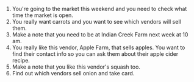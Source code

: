 1. You're going to the market this weekend and you need to check what time the market is open.
2. You really want carrots and you want to see which vendors will sell them.
3. Make a note that you need to be at Indian Creek Farm next week at 10 am. 
4. You really like this vendor, Apple Farm, that sells apples. You want to find their contact info so you can ask them about their apple cider recipe.
5. Make a note that you like this vendor's squash too. 
6. Find out which vendors sell onion and take card.
